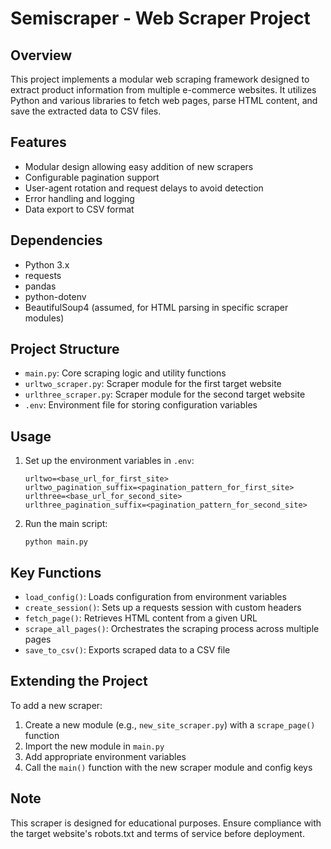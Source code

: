 # Semiscraper - Web Scraper Project

## Overview

This project implements a modular web scraping framework designed to extract product information from multiple e-commerce websites. It utilizes Python and various libraries to fetch web pages, parse HTML content, and save the extracted data to CSV files.

## Features

- Modular design allowing easy addition of new scrapers
- Configurable pagination support
- User-agent rotation and request delays to avoid detection
- Error handling and logging
- Data export to CSV format

## Dependencies

- Python 3.x
- requests
- pandas
- python-dotenv
- BeautifulSoup4 (assumed, for HTML parsing in specific scraper modules)

## Project Structure

- `main.py`: Core scraping logic and utility functions
- `urltwo_scraper.py`: Scraper module for the first target website
- `urlthree_scraper.py`: Scraper module for the second target website
- `.env`: Environment file for storing configuration variables

## Usage

1. Set up the environment variables in `.env`:
   ```
   urltwo=<base_url_for_first_site>
   urltwo_pagination_suffix=<pagination_pattern_for_first_site>
   urlthree=<base_url_for_second_site>
   urlthree_pagination_suffix=<pagination_pattern_for_second_site>
   ```

2. Run the main script:
   ```
   python main.py
   ```

## Key Functions

- `load_config()`: Loads configuration from environment variables
- `create_session()`: Sets up a requests session with custom headers
- `fetch_page()`: Retrieves HTML content from a given URL
- `scrape_all_pages()`: Orchestrates the scraping process across multiple pages
- `save_to_csv()`: Exports scraped data to a CSV file

## Extending the Project

To add a new scraper:
1. Create a new module (e.g., `new_site_scraper.py`) with a `scrape_page()` function
2. Import the new module in `main.py`
3. Add appropriate environment variables
4. Call the `main()` function with the new scraper module and config keys

## Note

This scraper is designed for educational purposes. Ensure compliance with the target website's robots.txt and terms of service before deployment.